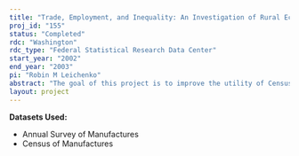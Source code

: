 ```yaml
---
title: "Trade, Employment, and Inequality: An Investigation of Rural Economic Change"
proj_id: "155"
status: "Completed"
rdc: "Washington"
rdc_type: "Federal Statistical Research Data Center"
start_year: "2002"
end_year: "2003"
pi: "Robin M Leichenko"
abstract: "The goal of this project is to improve the utility of Census Bureau data by providing new measures of the impacts of U.S. international manufacturing trade on employment, wages, and income inequality in rural (nonmetro) counties of the United States. The project involves two components: 1) regression analysis of the employment impacts of international trade on rural counties and 2) regression analysis of the impacts of international trade on wages and income inequality within and across rural counties. The project will utilize 4-digit industrial shipment and foreign export shipment data from the Longitudinal Research Database (LRD). The LRD data will be aggregated to the county-level and will be linked with 4-digit international import and export data and exchange rate data to create a unique, county-level, international export and import exchange rate dataset. This new dataset will be used to estimate via regression modeling the county-level employment, income and wage effects of changing patterns of international trade between 1972 and 1997. The employment and wage models will also utilize LRD data on average, production, and nonproduction worker manufacturing employment wages. Other data for the project will come from publicly available sources including the Regional Economic Information Systems (REIS) data series and the Census of Population. Improved understanding of the quality of census data will be accomplished through analysis of the 1997 export estimates. These estimates, which have not yet been evaluated in comparison to prior census years, will be compared to export measures in the 1987 and 1992 Economic Censuses. Enhancement of the data collected in the Economic Census will be accomplished through development of a new dataset that relates international trade patterns to rural manufacturing."
layout: project
---
```


**Datasets Used:**

  - Annual Survey of Manufactures 
  - Census of Manufactures 

